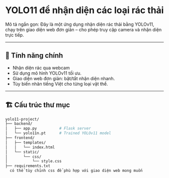 # YOLO11 để nhận diện các loại rác thải 

Mô tả ngắn gọn: Đây là một ứng dụng nhận diện rác thải bằng YOLOv11, chạy trên giao diện web đơn giản – cho phép truy cập camera và nhận diện trực tiếp.

---

## 🚀 Tính năng chính

- Nhận diện rác qua webcam
- Sử dụng mô hình YOLOv11 tối ưu.
- Giao diện web đơn giản: bật/tắt nhận diện nhanh.
- Tùy biến nhãn tiếng Việt cho từng loại vật thể.
---
## 🏗️ Cấu trúc thư mục

```bash
yolo11-project/
├── backend/
│   ├── app.py          # Flask server
│   └── yolo11n.pt      # Trained YOLOv11 model
├── frontend/
│   ├── templates/
│   │   └── index.html
│   └── static/
│       └── css/
│           └── style.css
├── requirements.txt
  có thể tùy chỉnh css để phù hợp với giao diện web mong muốn 

